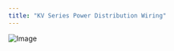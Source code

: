 ```yaml
---
title: "KV Series Power Distribution Wiring"
---
```


![Image](</lib/KV Series Power Distribution Wiring - A1014.jpg>)
